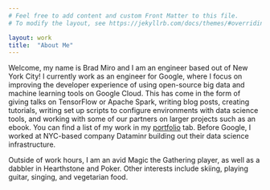 ```yaml
---
# Feel free to add content and custom Front Matter to this file.
# To modify the layout, see https://jekyllrb.com/docs/themes/#overriding-theme-defaults

layout: work
title:  "About Me"
---
```

Welcome, my name is Brad Miro and I am an engineer based out of New York City! I currently work as an engineer for Google, where I focus on improving the developer experience of using open-source big data and machine learning tools on Google Cloud. This has come in the form of giving talks on TensorFlow or Apache Spark, writing blog posts, creating tutorials, writing set up scripts to configure environments with data science tools, and working with some of our partners on larger projects such as an ebook. You can find a list of my work in my [portfolio](/portfolio) tab. Before Google, I worked at NYC-based company Dataminr building out their data science infrastructure.

Outside of work hours, I am an avid Magic the Gathering player, as well as a dabbler in Hearthstone and Poker. Other interests include skiing, playing guitar, singing, and vegetarian food. 
